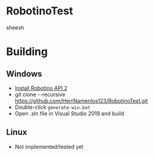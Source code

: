 # RobotinoTest

sheesh

# Building

## Windows
+ [Install Robotino API 2](https://wiki.openrobotino.org/index.php?title=API2)
+ git clone --recursive https://github.com/HerrNamenlos123/RobotinoTest.git
+ Double-click ```generate-win.bat```
+ Open .sln file in Visual Studio 2019 and build

## Linux
+ Not implemented/tested yet
